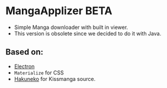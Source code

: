 # MangaApplizer BETA
- Simple Manga downloader with built in viewer.
- This version is obsolete since we decided to do it with Java.

## Based on:
- [Electron](https://github.com/electron/electron)
- `Materialize` for CSS
- [Hakuneko](https://www.npmjs.com/package/hakuneko) for Kissmanga source.

